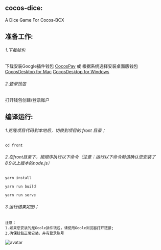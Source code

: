 ## cocos-dice:
A Dice Game For Cocos-BCX

## 准备工作:
###### 1.下载钱包

下载安装Google插件钱包 [CocosPay](https://github.com/Cocos-BCX/CocosPay)
或
根据系统选择安装桌面版钱包
[CocosDesktop for Mac](https://cocosbcx.oss-cn-beijing.aliyuncs.com/CocosDesktop.dmg)
[CocosDesktop for Windows](https://cocosbcx.oss-cn-beijing.aliyuncs.com/CocosDesktop.exe)

###### 2.登录钱包
打开钱包创建/登录账户



## 编译运行:

###### 1.克隆项目代码到本地后，切换到项目的 front 目录；

``` 
cd front
```

###### 2.在front目录下，按顺序执行以下命令（注意：运行以下命令前请确认您安装了8.9以上版本的node.js）



```
yarn install
```


```
yarn run build
```



```
yarn run serve
```

###### 3.运行结果如图；
``` test
注意：
1.如果您安装的是Goole插件钱包，请使用Goole浏览器打开链接;
2.确保钱包正常安装，并有登录账号
```

![avatar](https://github.com/Cocos-BCX/cocos-dice-sample/blob/master/run_serve.png)
